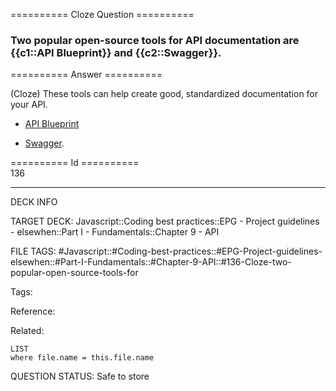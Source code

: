 ========== Cloze Question ==========

###  Two popular open-source tools for API documentation are {{c1::API Blueprint}} and {{c2::Swagger}}.  

========== Answer ==========  

(Cloze) These tools can help create good, standardized documentation for your API.

-   [API Blueprint](https://apiblueprint.org/)

-   [Swagger](https://swagger.io/).

========== Id ==========  
136

---

DECK INFO

TARGET DECK: Javascript::Coding best practices::EPG - Project guidelines - elsewhen::Part I - Fundamentals::Chapter 9 - API

FILE TAGS: #Javascript::#Coding-best-practices::#EPG-Project-guidelines-elsewhen::#Part-I-Fundamentals::#Chapter-9-API::#136-Cloze-two-popular-open-source-tools-for

Tags:

Reference:

Related:

```dataview
LIST
where file.name = this.file.name
```

QUESTION STATUS: Safe to store
